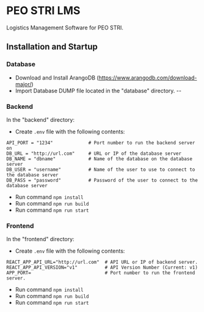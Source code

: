 # PEO STRI LMS

Logistics Management Software for PEO STRI.

## Installation and Startup
### Database
- Download and Install ArangoDB (https://www.arangodb.com/download-major/)
- Import Database DUMP file located in the "database" directory.
-- 
### Backend
In the "backend" directory:
- Create ```.env``` file with the following contents:
```
API_PORT = "1234"             # Port number to run the backend server on
DB_URL = "http://url.com"     # URL or IP of the database server
DB_NAME = "dbname"            # Name of the database on the database server
DB_USER = "username"          # Name of the user to use to connect to the database server
DB_PASS = "password"          # Password of the user to connect to the database server
```
- Run command ```npm install```
- Run command ```npm run build```
- Run command ```npm run start```
### Frontend
In the "frontend" directory:
- Create ```.env``` file with the following contents:
```
REACT_APP_API_URL="http://url.com"  # API URL or IP of backend server.
REACT_APP_API_VERSION="v1"          # API Version Number (Current: v1)
APP_PORT=                           # Port number to run the frontend server.
```
- Run command ```npm install```
- Run command ```npm run build```
- Run command ```npm run start```
